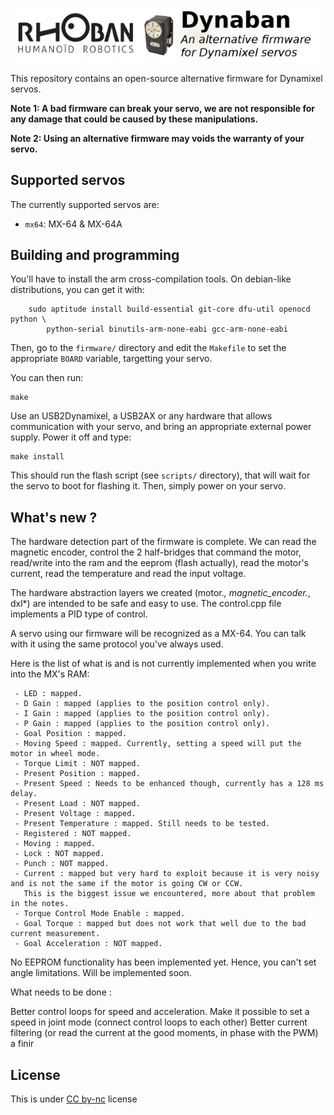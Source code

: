 ![Dynaban: An alternative firmware for Dynamixel servos](docs/logo.png)

This repository contains an open-source alternative firmware for Dynamixel servos.

**Note 1: A bad firmware can break your servo, we are not responsible for any damage
that could be caused by these manipulations.**

**Note 2: Using an alternative firmware may voids the warranty of your servo.**

## Supported servos

The currently supported servos are:

* `mx64`: MX-64 & MX-64A

## Building and programming

You'll have to install the arm cross-compilation tools. On debian-like distributions,
you can get it with:

```
    sudo aptitude install build-essential git-core dfu-util openocd python \
        python-serial binutils-arm-none-eabi gcc-arm-none-eabi
```

Then, go to the `firmware/` directory and edit the `Makefile` to set the appropriate 
`BOARD` variable, targetting your servo.

You can then run:

```
make
```

Use an USB2Dynamixel, a USB2AX or any hardware that allows communication with your servo,
and bring an appropriate external power supply. Power it off and type:

```
make install
```

This should run the flash script (see `scripts/` directory), that will wait for the servo
to boot for flashing it. Then, simply power on your servo.

## What's new ?

The hardware detection part of the firmware is complete. We can read the magnetic encoder, control the 2 half-bridges that command the motor,  read/write into the ram and the eeprom (flash actually), read the motor's current, read the temperature and read the input voltage.

The hardware abstraction layers we created (motor.*, magnetic_encoder.*, dxl*) are intended to be safe and easy to use. The control.cpp file implements a PID type of control.

A servo using our firmware will be recognized as a MX-64. You can talk with it using the same protocol you've always used.

Here is the list of what is and is not currently implemented when you write into the MX's RAM:

     - LED : mapped.
     - D Gain : mapped (applies to the position control only).
     - I Gain : mapped (applies to the position control only).
     - P Gain : mapped (applies to the position control only).
     - Goal Position : mapped.
     - Moving Speed : mapped. Currently, setting a speed will put the motor in wheel mode.
     - Torque Limit : NOT mapped.
     - Present Position : mapped.
     - Present Speed : Needs to be enhanced though, currently has a 128 ms delay.
     - Present Load : NOT mapped.
     - Present Voltage : mapped.
     - Present Temperature : mapped. Still needs to be tested.
     - Registered : NOT mapped.
     - Moving : mapped.
     - Lock : NOT mapped.
     - Punch : NOT mapped.
     - Current : mapped but very hard to exploit because it is very noisy and is not the same if the motor is going CW or CCW.
       This is the biggest issue we encountered, more about that problem in the notes.
     - Torque Control Mode Enable : mapped.
     - Goal Torque : mapped but does not work that well due to the bad current measurement.
     - Goal Acceleration : NOT mapped.

No EEPROM functionality has been implemented yet. Hence, you can't set angle limitations. Will be implemented soon.

What needs to be done :

Better control loops for speed and acceleration. Make it possible to set a speed in joint mode (connect control loops to each other)
Better current filtering (or read the current at the good moments, in phase with the PWM)
a finir

## License

This is under [CC by-nc](http://creativecommons.org/licenses/by-nc-sa/3.0/) license
